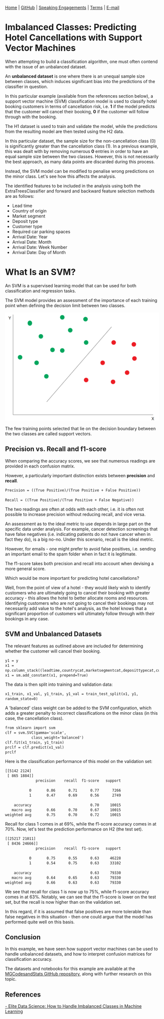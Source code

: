 [Home](https://mgcodesandstats.github.io/) |
[GitHub](https://github.com/mgcodesandstats) |
[Speaking Engagements](https://mgcodesandstats.github.io/speaking-engagements/) |
[Terms](https://mgcodesandstats.github.io/terms/) |
[E-mail](mailto:contact@michael-grogan.com)

# Imbalanced Classes: Predicting Hotel Cancellations with Support Vector Machines

When attempting to build a classification algorithm, one must often contend with the issue of an unbalanced dataset.

An **unbalanced dataset** is one where there is an unequal sample size between classes, which induces significant bias into the predictions of the classifier in question.

In this particular example (available from the references section below), a support vector machine (SVM) classification model is used to classify hotel booking customers in terms of cancellation risk, i.e. **1** if the model predicts that the customer will cancel their booking, **0** if the customer will follow through with the booking.

The H1 dataset is used to train and validate the model, while the predictions from the resulting model are then tested using the H2 data.

In this particular dataset, the sample size for the non-cancellation class (0) is significantly greater than the cancellation class (1). In a previous example, this was dealt with by removing numerous **0** entries in order to have an equal sample size between the two classes. However, this is not necessarily the best approach, as many data points are discarded during this process.

Instead, the SVM model can be modified to penalise wrong predictions on the minor class. Let's see how this affects the analysis.

The identified features to be included in the analysis using both the ExtraTreesClassifier and forward and backward feature selection methods are as follows:

- Lead time
- Country of origin
- Market segment
- Deposit type
- Customer type
- Required car parking spaces
- Arrival Date: Year
- Arrival Date: Month
- Arrival Date: Week Number
- Arrival Date: Day of Month

# What Is an SVM?

An SVM is a supervised learning model that can be used for both classification and regression tasks.

The SVM model provides an assessment of the importance of each training point when defining the decision limit between two classes.

![svm-plane.png](svm-plane.png)

The few training points selected that lie on the decision boundary between the two classes are called support vectors.

## Precision vs. Recall and f1-score

When comparing the accuracy scores, we see that numerous readings are provided in each confusion matrix.

However, a particularly important distinction exists between **precision** and **recall**. 

```
Precision = ((True Positive)/(True Positive + False Positive))

Recall = ((True Positive)/(True Positive + False Negative))
```

The two readings are often at odds with each other, i.e. it is often not possible to increase precision without reducing recall, and vice versa.

An assessment as to the ideal metric to use depends in large part on the specific data under analysis. For example, cancer detection screenings that have false negatives (i.e. indicating patients do not have cancer when in fact they do), is a big no-no. Under this scenario, recall is the ideal metric.

However, for emails - one might prefer to avoid false positives, i.e. sending an important email to the spam folder when in fact it is legitimate.

The f1-score takes both precision and recall into account when devising a more general score.

Which would be more important for predicting hotel cancellations?

Well, from the point of view of a hotel - they would likely wish to identify customers who are ultimately going to cancel their booking with greater accuracy - this allows the hotel to better allocate rooms and resources. Identifying customers who are not going to cancel their bookings may not necessarily add value to the hotel's analysis, as the hotel knows that a significant proportion of customers will ultimately follow through with their bookings in any case.

## SVM and Unbalanced Datasets

The relevant features as outlined above are included for determining whether the customer will cancel their booking.

```
y1 = y
x1 = np.column_stack((leadtime,countrycat,marketsegmentcat,deposittypecat,customertypecat,rcps,arrivaldateyear,arrivaldatemonthcat,arrivaldateweekno,arrivaldatedayofmonth))
x1 = sm.add_constant(x1, prepend=True)
```

The data is then split into training and validation data:

```
x1_train, x1_val, y1_train, y1_val = train_test_split(x1, y1, random_state=0)
```

A 'balanced' class weight can be added to the SVM configuration, which adds a greater penalty to incorrect classifications on the minor class (in this case, the cancellation class).

```
from sklearn import svm
clf = svm.SVC(gamma='scale', 
            class_weight='balanced')
clf.fit(x1_train, y1_train)  
prclf = clf.predict(x1_val)
prclf
```

Here is the classification performance of this model on the validation set:

```
[[5142 2124]
 [ 865 1884]]
              precision    recall  f1-score   support

           0       0.86      0.71      0.77      7266
           1       0.47      0.69      0.56      2749

    accuracy                           0.70     10015
   macro avg       0.66      0.70      0.67     10015
weighted avg       0.75      0.70      0.72     10015
```

Recall for class 1 comes in at 69%, while the f1-score accuracy comes in at 70%. Now, let's test the prediction performance on H2 (the test set).

```
[[25217 21011]
 [ 8436 24666]]
              precision    recall  f1-score   support

           0       0.75      0.55      0.63     46228
           1       0.54      0.75      0.63     33102

    accuracy                           0.63     79330
   macro avg       0.64      0.65      0.63     79330
weighted avg       0.66      0.63      0.63     79330
```

We see that recall for class 1 is now up to 75%, while f1-score accuracy comes in at 63%. Notably, we can see that the f1-score is lower on the test set, but the recall is now higher than on the validation set.

In this regard, if it is assumed that false positives are more tolerable than false negatives in this situation - then one could argue that the model has performed quite well on this basis.

## Conclusion

In this example, we have seen how support vector machines can be used to handle unbalanced datasets, and how to interpret confusion matrices for classification accuracy.

The datasets and notebooks for this example are available at the [MGCodesandStats GitHub repository](https://github.com/MGCodesandStats/hotel-modelling), along with further research on this topic.

## References

[- Elite Data Science: How to Handle Imbalanced Classes in Machine Learning](https://elitedatascience.com/imbalanced-classes)
